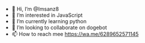- 👋 Hi, I’m @Imsanz8
- 👀 I’m interested in JavaScript
- 🌱 I’m currently learning python
- 💞️ I’m looking to collaborate on dogebot
- 📫 How to reach mee  https://wa.me/6289652571145

<!---
Imsanz8/Imsanz8 is a ✨ special ✨ repository because its `README.md` (this file) appears on your GitHub profile.
You can click the Preview link to take a look at your changes.
--->
